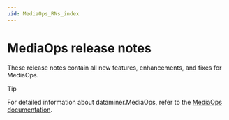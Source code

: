 ```yaml
---
uid: MediaOps_RNs_index
---
```


# MediaOps release notes

These release notes contain all new features, enhancements, and fixes for MediaOps.

> [!TIP]
> For detailed information about dataminer.MediaOps, refer to the [MediaOps documentation](xref:MediaOps).
